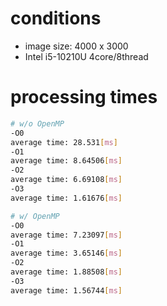 # conditions
- image size: 4000 x 3000
- Intel i5-10210U 4core/8thread

# processing times
```sh
# w/o OpenMP
-O0
average time: 28.531[ms]
-O1
average time: 8.64506[ms]
-O2
average time: 6.69108[ms]
-O3
average time: 1.61676[ms]

# w/ OpenMP
-O0
average time: 7.23097[ms]
-O1
average time: 3.65146[ms]
-O2
average time: 1.88508[ms]
-O3
average time: 1.56744[ms]
```
